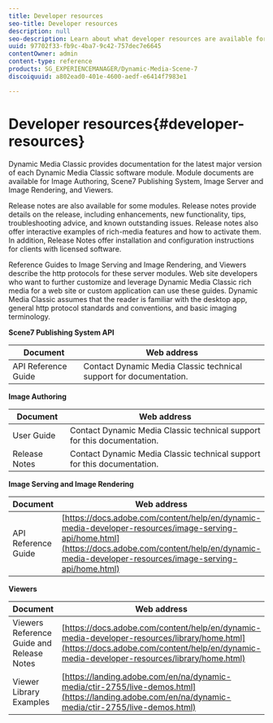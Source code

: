 ```yaml
---
title: Developer resources
seo-title: Developer resources
description: null
seo-description: Learn about what developer resources are available for Dynamic Media.
uuid: 97702f33-fb9c-4ba7-9c42-757dec7e6645
contentOwner: admin
content-type: reference
products: SG_EXPERIENCEMANAGER/Dynamic-Media-Scene-7
discoiquuid: a802ead0-401e-4600-aedf-e6414f7983e1

---
```


# Developer resources{#developer-resources}

Dynamic Media Classic provides documentation for the latest major version of each Dynamic Media Classic software module. Module documents are available for Image Authoring, Scene7 Publishing System, Image Server and Image Rendering, and Viewers.

Release notes are also available for some modules. Release notes provide details on the release, including enhancements, new functionality, tips, troubleshooting advice, and known outstanding issues. Release notes also offer interactive examples of rich-media features and how to activate them. In addition, Release Notes offer installation and configuration instructions for clients with licensed software.

Reference Guides to Image Serving and Image Rendering, and Viewers describe the http protocols for these server modules. Web site developers who want to further customize and leverage Dynamic Media Classic rich media for a web site or custom application can use these guides. Dynamic Media Classic assumes that the reader is familiar with the desktop app, general http protocol standards and conventions, and basic imaging terminology.


**Scene7 Publishing System API**

|Document|Web address|
|--- |--- |
|API Reference Guide|Contact Dynamic Media Classic technical support for documentation.|

**Image Authoring**

|Document|Web address|
|--- |--- |
|User Guide|Contact Dynamic Media Classic technical support for this documentation.|
|Release Notes|Contact Dynamic Media Classic technical support for this documentation.|

**Image Serving and Image Rendering**

|Document|Web address|
|--- |--- |
|API Reference Guide| [https://docs.adobe.com/content/help/en/dynamic-media-developer-resources/image-serving-api/home.html](https://docs.adobe.com/content/help/en/dynamic-media-developer-resources/image-serving-api/home.html)|

**Viewers**

|Document|Web address|
|--- |--- |
|Viewers Reference Guide and Release Notes|[https://docs.adobe.com/content/help/en/dynamic-media-developer-resources/library/home.html](https://docs.adobe.com/content/help/en/dynamic-media-developer-resources/library/home.html)|
|Viewer Library Examples|[https://landing.adobe.com/en/na/dynamic-media/ctir-2755/live-demos.html](https://landing.adobe.com/en/na/dynamic-media/ctir-2755/live-demos.html)|


<!-- 

**Web-to-Print**

|Document|Web address|
|--- |--- |
|Reference Guide|[https://www.adobe.com/go/learn_s7_webtoprint_en](https://www.adobe.com/go/learn_s7_webtoprint_en)| 

-->
